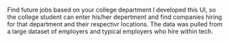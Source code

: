 Find future jobs based on your college department 
I developed this UI, so the college student can enter his/her depertment and find companies hiring for that department and their respectivr locations. The data was pulled from a large dataset of employers and typical employers who hire within tech. 

